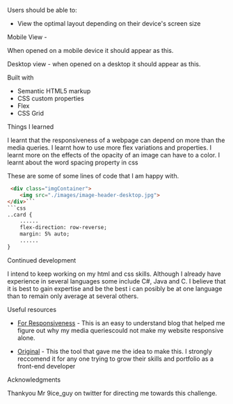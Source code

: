 Users should be able to:

- View the optimal layout depending on their device's screen size


Mobile View -
[](./Screenshots)

When opened on a mobile device it should appear as this.

Desktop view -
[](./Screenshots)
when opened on a desktop it should appear as this.

Built with
- Semantic HTML5 markup
- CSS custom properties
- Flex
- CSS Grid

Things I learned

I learnt that the responsiveness of a webpage can depend on more than the media queries.
I learnt how to use more flex variations and properties.
I learnt more on the effects of the opacity of an image can have to a color.
I  learnt about the word spacing property in css

These are some of some lines of code that I am happy with.

```html
 <div class="imgContainer">
    <img src="./images/image-header-desktop.jpg">
</div>```
```css
..card { 
    ......
    flex-direction: row-reverse;
    margin: 5% auto;
    ......
}
```
Continued development

I intend to keep working on my html and css skills. Although I already have experience in several languages some include C#, Java and C. I believe that it is best to gain expertise and be the best i can posibly be at one language than to remain only average at several others. 

Useful resources

- [For Responsiveness](https://www.codeinfoweb.com/2021/03/Responsive%20Cards.html) - This is an easy to understand blog that helped me figure out why my media queriescould not make my website responsive alone. 

- [Original](https://www.frontendmentor.io/challenges) - This the tool that gave me the idea to make this. I strongly reccomend it for any one trying to grow their skills and portfolio as a front-end developer

Acknowledgments

Thankyou Mr 9ice_guy on twitter for directing me towards this challenge.

